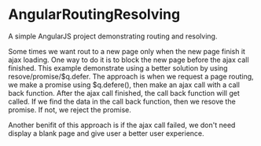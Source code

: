 AngularRoutingResolving
=======================

A simple AngularJS project demonstrating routing and resolving.


Some times we want rout to a new page only when the new page finish it ajax loading. 
One way to do it is to block the new page before the ajax call finished. 
This example demonstrate using a better solution by using resove/promise/$q.defer.
The approach is when we request a page routing, 
we make a promise using $q.defere(), 
then make an ajax call with a call back function.
After the ajax call finished, the call back function will get called.
If we find the data in the call back function, then we resove the promise.
If not, we reject the promise.


Another benifit of this approach is if the ajax call failed, 
we don't need display a blank page and give user a better user experience.

